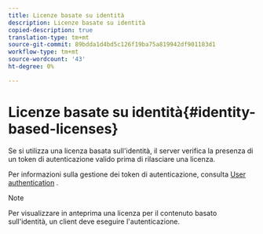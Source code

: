 ```yaml
---
title: Licenze basate su identità
description: Licenze basate su identità
copied-description: true
translation-type: tm+mt
source-git-commit: 89bdda1d4bd5c126f19ba75a819942df901183d1
workflow-type: tm+mt
source-wordcount: '43'
ht-degree: 0%

---
```



# Licenze basate su identità{#identity-based-licenses}

Se si utilizza una licenza basata sull&#39;identità, il server verifica la presenza di un token di autenticazione valido prima di rilasciare una licenza.

Per informazioni sulla gestione dei token di autenticazione, consulta [User authentication](../../../protecting-content/implementing-the-license-server/processing-drm-requests.md#user-authentication) .

>[!NOTE]
>
>Per visualizzare in anteprima una licenza per il contenuto basato sull&#39;identità, un client deve eseguire l&#39;autenticazione.

